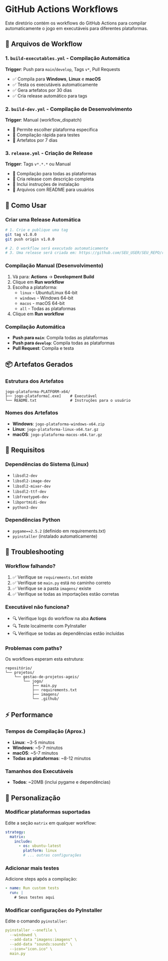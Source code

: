 # GitHub Actions Workflows

Este diretório contém os workflows do GitHub Actions para compilar automaticamente o jogo em executáveis para diferentes plataformas.

## 📁 Arquivos de Workflow

### 1. `build-executables.yml` - Compilação Automática
**Trigger**: Push para `main`/`develop`, Tags `v*`, Pull Requests
- ✅ Compila para **Windows**, **Linux** e **macOS**
- ✅ Testa os executáveis automaticamente
- ✅ Gera artefatos por 30 dias
- ✅ Cria release automático para tags

### 2. `build-dev.yml` - Compilação de Desenvolvimento
**Trigger**: Manual (workflow_dispatch)
- 🎯 Permite escolher plataforma específica
- 🎯 Compilação rápida para testes
- 🎯 Artefatos por 7 dias

### 3. `release.yml` - Criação de Release
**Trigger**: Tags `v*.*.*` ou Manual
- 🚀 Compilação para todas as plataformas
- 🚀 Cria release com descrição completa
- 🚀 Inclui instruções de instalação
- 🚀 Arquivos com README para usuários

## 🚀 Como Usar

### Criar uma Release Automática
```bash
# 1. Crie e publique uma tag
git tag v1.0.0
git push origin v1.0.0

# 2. O workflow será executado automaticamente
# 3. Uma release será criada em: https://github.com/SEU_USER/SEU_REPO/releases
```

### Compilação Manual (Desenvolvimento)
1. Vá para: **Actions** → **Development Build**
2. Clique em **Run workflow**
3. Escolha a plataforma:
   - `linux` - Ubuntu/Linux 64-bit
   - `windows` - Windows 64-bit
   - `macos` - macOS 64-bit
   - `all` - Todas as plataformas
4. Clique em **Run workflow**

### Compilação Automática
- **Push para `main`**: Compila todas as plataformas
- **Push para `develop`**: Compila todas as plataformas
- **Pull Request**: Compila e testa

## 📦 Artefatos Gerados

### Estrutura dos Artefatos
```
jogo-plataforma-PLATFORM-x64/
├── jogo-plataforma[.exe]    # Executável
└── README.txt               # Instruções para o usuário
```

### Nomes dos Artefatos
- **Windows**: `jogo-plataforma-windows-x64.zip`
- **Linux**: `jogo-plataforma-linux-x64.tar.gz`
- **macOS**: `jogo-plataforma-macos-x64.tar.gz`

## 🔧 Requisitos

### Dependências do Sistema (Linux)
- `libsdl2-dev`
- `libsdl2-image-dev`
- `libsdl2-mixer-dev`
- `libsdl2-ttf-dev`
- `libfreetype6-dev`
- `libportmidi-dev`
- `python3-dev`

### Dependências Python
- `pygame==2.5.2` (definido em requirements.txt)
- `pyinstaller` (instalado automaticamente)

## 🐛 Troubleshooting

### Workflow falhando?
1. ✅ Verifique se `requirements.txt` existe
2. ✅ Verifique se `main.py` está no caminho correto
3. ✅ Verifique se a pasta `imagens/` existe
4. ✅ Verifique se todas as importações estão corretas

### Executável não funciona?
- 🔍 Verifique logs do workflow na aba **Actions**
- 🔍 Teste localmente com PyInstaller
- 🔍 Verifique se todas as dependências estão incluídas

### Problemas com paths?
Os workflows esperam esta estrutura:
```
repositório/
└── projetos/
    └── gestao-de-projetos-ageis/
        └── jogo/
            ├── main.py
            ├── requirements.txt
            ├── imagens/
            └── .github/
```

## ⚡ Performance

### Tempos de Compilação (Aprox.)
- **Linux**: ~3-5 minutos
- **Windows**: ~5-7 minutos
- **macOS**: ~5-7 minutos
- **Todas as plataformas**: ~8-12 minutos

### Tamanhos dos Executáveis
- **Todos**: ~20MB (inclui pygame e dependências)

## 📝 Personalização

### Modificar plataformas suportadas
Edite a seção `matrix` em qualquer workflow:
```yaml
strategy:
  matrix:
    include:
      - os: ubuntu-latest
        platform: linux
        # ... outras configurações
```

### Adicionar mais testes
Adicione steps após a compilação:
```yaml
- name: Run custom tests
  run: |
    # Seus testes aqui
```

### Modificar configurações do PyInstaller
Edite o comando `pyinstaller`:
```yaml
pyinstaller --onefile \
  --windowed \
  --add-data "imagens:imagens" \
  --add-data "sounds:sounds" \
  --icon="icon.ico" \
  main.py
```